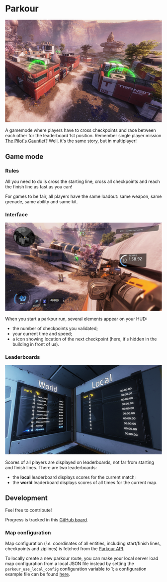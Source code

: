 # Parkour

![Screenshot showing checkpoints](./assets/checkpoints.png)

A gamemode where players have to cross checkpoints and race between each other for the leaderboard 1st position. Remember single player mission [The Pilot's Gauntlet](https://titanfall.fandom.com/wiki/The_Pilot's_Gauntlet)? Well, it's the same story, but in multiplayer!

## Game mode

### Rules

All you need to do is cross the starting line, cross all checkpoints and reach the finish line as fast as you can!

For games to be fair, all players have the same loadout: same weapon, same grenade, same ability and same kit.

### Interface

![Interface screenshot](./assets/ui.png)

When you start a parkour run, several elements appear on your HUD:
* the number of checkpoints you validated;
* your current time and speed;
* a icon showing location of the next checkpoint (here, it's hidden in the building in front of us).

### Leaderboards

![Screenshot of both local and world leaderboards](./assets/leaderboards.png)

Scores of all players are displayed on leaderboards, not far from starting and finish lines. There are two leaderboards:
* the **local** leaderboard displays scores for the current match;
* the **world** leaderboard displays scores of all times for the current map.

## Development

Feel free to contribute!

Progress is tracked in this [GitHub board](https://github.com/users/Alystrasz/projects/1).

### Map configuration

Map configuration (*i.e.* coordinates of all entities, including start/finish lines, checkpoints and ziplines) is fetched from the [Parkour API](https://github.com/Alystrasz/parkour-api).

To locally create a new parkour route, you can make your local server load map configuration from a local JSON file instead by setting the `parkour_use_local_config` configuration variable to 1; a configuration example file can be found [here](./map_config_sample.json).

